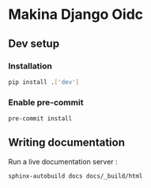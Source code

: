 # Makina Django Oidc

## Dev setup

### Installation

```bash
pip install .['dev']
```

### Enable pre-commit

```
pre-commit install
```

## Writing documentation

Run a live documentation server :

```
sphinx-autobuild docs docs/_build/html
```